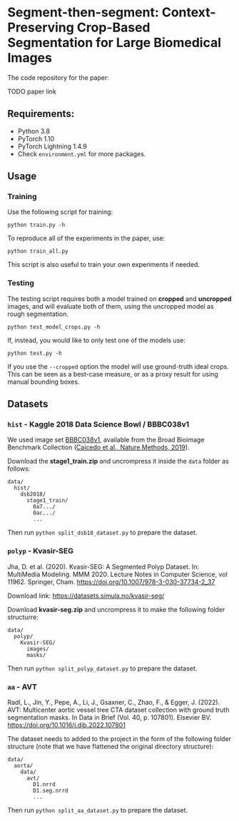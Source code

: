 # Segment-then-segment: Context-Preserving Crop-Based Segmentation for Large Biomedical Images

The code repository for the paper:

TODO paper link

## Requirements:

 - Python 3.8
 - PyTorch 1.10
 - PyTorch Lightning 1.4.9
 - Check `environment.yml` for more packages.

## Usage

### Training

Use the following script for training:

```python train.py -h```

To reproduce all of the experiments in the paper, use:

```python train_all.py```

This script is also useful to train your own experiments if needed.

### Testing

The testing script requires both a model trained on **cropped** and **uncropped** images, and will evaluate both of them, using the uncropped model as rough segmentation.

```python test_model_crops.py -h```

If, instead, you would like to only test one of the models use:

```python test.py -h```

If you use the `--cropped` option the model will use ground-truth ideal crops. This can be seen as a best-case measure, or as a proxy result for using manual bounding boxes.

## Datasets

### `hist` - Kaggle 2018 Data Science Bowl / BBBC038v1

We used image set [BBBC038v1](https://bbbc.broadinstitute.org/BBBC038), available from the Broad Bioimage Benchmark Collection ([Caicedo et al., Nature Methods, 2019](https://doi.org/10.1038/s41592-019-0612-7)).

Download the **stage1_train.zip** and uncrompress it inside the `data` folder as follows:

```
data/
  hist/
    dsb2018/
      stage1_train/
        0a7.../
        0ac.../
        ...
```

Then run `python split_dsb18_dataset.py` to prepare the dataset.

### `polyp` - Kvasir-SEG

Jha, D. et al. (2020). Kvasir-SEG: A Segmented Polyp Dataset. In: MultiMedia Modeling. MMM 2020. Lecture Notes in Computer Science, vol 11962. Springer, Cham. https://doi.org/10.1007/978-3-030-37734-2_37

Download link: https://datasets.simula.no/kvasir-seg/

Download **kvasir-seg.zip** and uncrompress it to make the following folder structurre:

```
data/
  polyp/
    Kvasir-SEG/
      images/
      masks/
```

Then run `python split_polyp_dataset.py` to prepare the dataset.

### `aa` - AVT

Radl, L., Jin, Y., Pepe, A., Li, J., Gsaxner, C., Zhao, F., & Egger, J. (2022). AVT: Multicenter aortic vessel tree CTA dataset collection with ground truth segmentation masks. In Data in Brief (Vol. 40, p. 107801). Elsevier BV. https://doi.org/10.1016/j.dib.2022.107801

The dataset needs to added to the project in the form of the following folder structure (note that we have flattened the original directory structure):

```
data/
  aorta/
    data/
      avt/
        D1.nrrd
        D1.seg.nrrd
        ...
```

Then run `python split_aa_dataset.py` to prepare the dataset.
